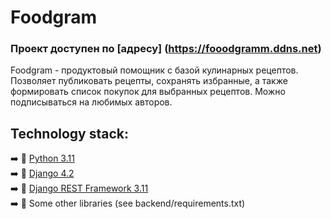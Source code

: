 # Foodgram


### Проект доступен по [адресу] (https://fooodgramm.ddns.net)

Foodgram - продуктовый помощник с базой кулинарных рецептов. Позволяет публиковать рецепты, сохранять избранные, а также формировать список покупок для выбранных рецептов. Можно подписываться на любимых авторов.


## Technology stack:
➡️ 🐍 [Python 3.11](https://www.python.org)\
➡️ 🦄 [Django 4.2](https://www.djangoproject.com//)\
➡️ 🦄 [Django REST Framework 3.11](https://www.django-rest-framework.org/)\
➡️ 🐉 Some other libraries (see backend/requirements.txt)
